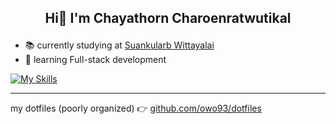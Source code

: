 ## <p align='center'>Hi👋 I'm Chayathorn Charoenratwutikal</p>

- 📚 currently studying at [Suankularb Wittayalai](http://www.mysk.school)
- 🌱 learning Full-stack development

[![My Skills](https://skills.thijs.gg/icons?i=git,docker,py,c,figma,html,ts,js,nodejs,react,nextjs,nuxtjs,vim)](https://skills.thijs.gg)

---

my dotfiles (poorly organized) 👉 [github.com/owo93/dotfiles](https://github.com/owo93/dotfiles)
